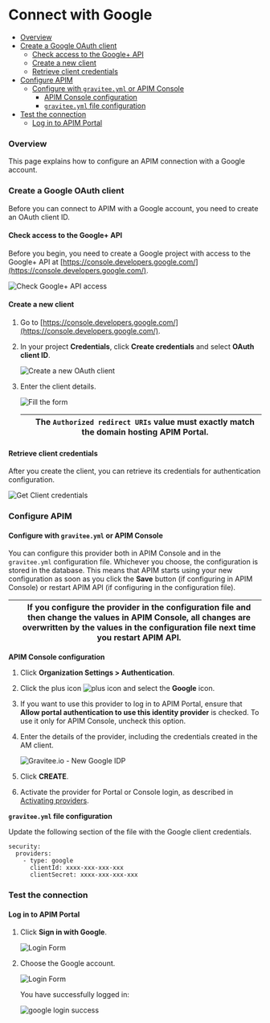 # Connect with Google

* [Overview](https://docs.gravitee.io/apim/3.x/apim\_installguide\_authentication\_google.html#overview)
* [Create a Google OAuth client](https://docs.gravitee.io/apim/3.x/apim\_installguide\_authentication\_google.html#create\_a\_google\_oauth\_client)
  * [Check access to the Google+ API](https://docs.gravitee.io/apim/3.x/apim\_installguide\_authentication\_google.html#check\_access\_to\_the\_google\_api)
  * [Create a new client](https://docs.gravitee.io/apim/3.x/apim\_installguide\_authentication\_google.html#create\_a\_new\_client)
  * [Retrieve client credentials](https://docs.gravitee.io/apim/3.x/apim\_installguide\_authentication\_google.html#gravitee-installation-authentication-google-credentials)
* [Configure APIM](https://docs.gravitee.io/apim/3.x/apim\_installguide\_authentication\_google.html#configure\_apim)
  * [Configure with `gravitee.yml` or APIM Console](https://docs.gravitee.io/apim/3.x/apim\_installguide\_authentication\_google.html#configure\_with\_gravitee\_yml\_or\_apim\_console)
    * [APIM Console configuration](https://docs.gravitee.io/apim/3.x/apim\_installguide\_authentication\_google.html#apim\_console\_configuration)
    * [`gravitee.yml` file configuration](https://docs.gravitee.io/apim/3.x/apim\_installguide\_authentication\_google.html#gravitee\_yml\_file\_configuration)
* [Test the connection](https://docs.gravitee.io/apim/3.x/apim\_installguide\_authentication\_google.html#test\_the\_connection)
  * [Log in to APIM Portal](https://docs.gravitee.io/apim/3.x/apim\_installguide\_authentication\_google.html#log\_in\_to\_apim\_portal)

### Overview

This page explains how to configure an APIM connection with a Google account.

### Create a Google OAuth client

Before you can connect to APIM with a Google account, you need to create an OAuth client ID.

#### Check access to the Google+ API

Before you begin, you need to create a Google project with access to the Google+ API at [https://console.developers.google.com/](https://console.developers.google.com/).

![Check Google+ API access](https://docs.gravitee.io/images/apim/3.x/installation/authentication/google\_enable\_google+\_api.png)

#### Create a new client

1. Go to [https://console.developers.google.com/](https://console.developers.google.com/).
2.  In your project **Credentials**, click **Create credentials** and select **OAuth client ID**.

    ![Create a new OAuth client](https://docs.gravitee.io/images/apim/3.x/installation/authentication/google\_create\_client.png)
3.  Enter the client details.

    ![Fill the form](https://docs.gravitee.io/images/apim/3.x/installation/authentication/google\_fill\_client\_form.png)

    |   | The `Authorized redirect URIs` value must exactly match the domain hosting APIM Portal. |
    | - | --------------------------------------------------------------------------------------- |

#### Retrieve client credentials

After you create the client, you can retrieve its credentials for authentication configuration.

![Get Client credentials](https://docs.gravitee.io/images/apim/3.x/installation/authentication/google\_client\_credentials.png)

### Configure APIM

#### Configure with `gravitee.yml` or APIM Console

You can configure this provider both in APIM Console and in the `gravitee.yml` configuration file. Whichever you choose, the configuration is stored in the database. This means that APIM starts using your new configuration as soon as you click the **Save** button (if configuring in APIM Console) or restart APIM API (if configuring in the configuration file).

|   | If you configure the provider in the configuration file and then change the values in APIM Console, all changes are overwritten by the values in the configuration file next time you restart APIM API. |
| - | ------------------------------------------------------------------------------------------------------------------------------------------------------------------------------------------------------- |

**APIM Console configuration**

1. Click **Organization Settings > Authentication**.
2. Click the plus icon ![plus icon](https://docs.gravitee.io/images/icons/plus-icon.png) and select the **Google** icon.
3. If you want to use this provider to log in to APIM Portal, ensure that **Allow portal authentication to use this identity provider** is checked. To use it only for APIM Console, uncheck this option.
4.  Enter the details of the provider, including the credentials created in the AM client.

    ![Gravitee.io - New Google IDP](https://docs.gravitee.io/images/apim/3.x/management-api-configuration-idp/new-google.png)
5. Click **CREATE**.
6. Activate the provider for Portal or Console login, as described in [Activating providers](https://docs.gravitee.io/apim/3.x/apim\_installguide\_authentication.html#activating-providers).

**`gravitee.yml` file configuration**

Update the following section of the file with the Google client credentials.

```
security:
  providers:
    - type: google
      clientId: xxxx-xxx-xxx-xxx
      clientSecret: xxxx-xxx-xxx-xxx
```

### Test the connection

#### Log in to APIM Portal

1.  Click **Sign in with Google**.

    ![Login Form](https://docs.gravitee.io/images/apim/3.x/installation/authentication/google\_login\_form.png)
2.  Choose the Google account.

    ![Login Form](https://docs.gravitee.io/images/apim/3.x/installation/authentication/google\_choose\_google\_account.png)

    You have successfully logged in:

    ![google login success](https://docs.gravitee.io/images/apim/3.x/installation/authentication/google\_login\_success.png)
